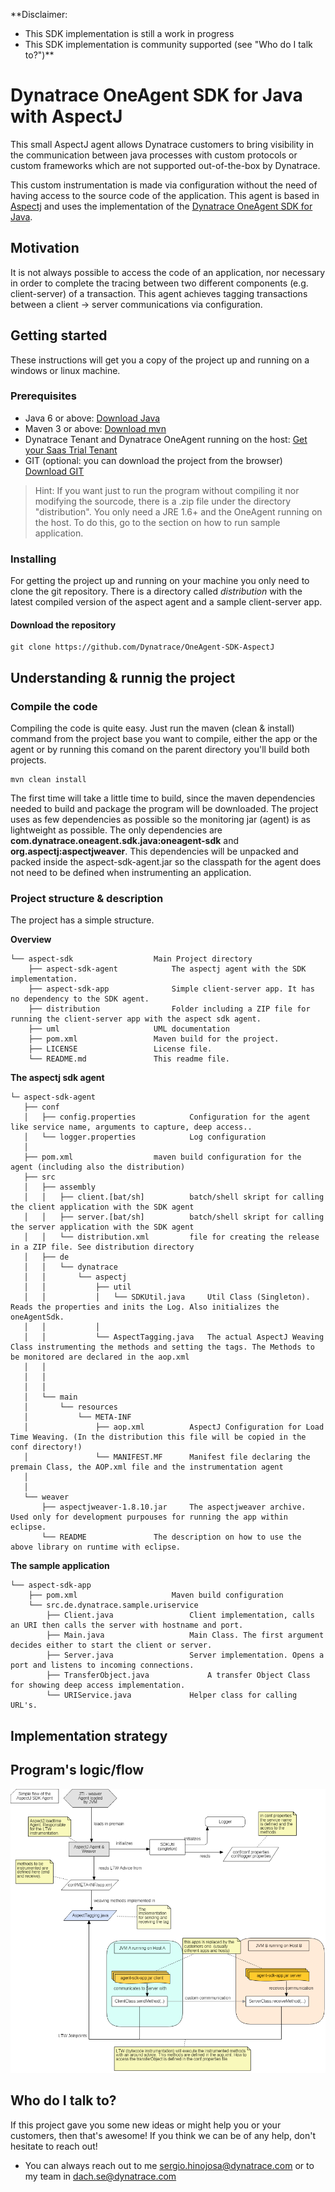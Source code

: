 **Disclaimer: 
* This SDK implementation is still a work in progress
* This SDK implementation is community supported (see "Who do I talk to?")**

# Dynatrace OneAgent SDK for Java with AspectJ #

This small AspectJ agent allows Dynatrace customers to bring visibility in the communication between java processes with custom protocols or custom frameworks which are not supported out-of-the-box by Dynatrace.

This custom instrumentation is made via configuration without the need of having access to the source code of the application. This agent is based in [Aspectj](https://www.eclipse.org/aspectj) and uses the implementation of the [Dynatrace OneAgent SDK for Java](https://github.com/Dynatrace/OneAgent-SDK-for-Java). 

## Motivation ##
It is not always possible to access the code of an application, nor necessary in order to complete the tracing between two different components (e.g. client-server) of a transaction. This agent achieves tagging transactions between a client -> server communications via configuration. 

## Getting started ##
These instructions will get you a copy of the project up and running on a windows or linux machine.

### Prerequisites ###
* Java 6 or above: [Download Java](https://java.com/de/download/)
* Maven 3 or above: [Download mvn](https://maven.apache.org/download.cgi)
* Dynatrace Tenant and Dynatrace OneAgent running on the host: [Get your Saas Trial Tenant](https://www.dynatrace.com/trial/)
* GIT (optional: you can download the project from the browser) [Download GIT](https://git-scm.com/downloads)

> Hint: If you want just to run the program without compiling it nor modifying the sourcode, there is a .zip file under the directory "distribution". You only need a JRE 1.6+ and the OneAgent running on the host. To do this, go to the section on how to run sample application.

### Installing ###

For getting the project up and running on your machine you only need to clone the git repository. There is a directory called *distribution* with the latest compiled version of the aspect agent and a sample client-server app. 

#### Download the repository ###

	git clone https://github.com/Dynatrace/OneAgent-SDK-AspectJ

## Understanding & runnig the project ##

### Compile the code ###
Compiling the code is quite easy. Just run the maven (clean & install) command from the project base you want to compile, either the app or the agent or by running this comand on the parent directory you'll build both projects. 

    mvn clean install

The first time will take a little time to build, since the maven dependencies needed to build and package the program will be downloaded. The project uses as few dependencies as possible so the monitoring jar (agent) is as lightweight as possible. The only dependencies are **com.dynatrace.oneagent.sdk.java:oneagent-sdk** and **org.aspectj:aspectjweaver**. This dependencies will be unpacked and packed inside the aspect-sdk-agent.jar so the classpath for the agent does not need to be defined when instrumenting an application.

### Project structure & description ###

The project has a simple structure. 

**Overview**

	└── aspect-sdk					Main Project directory
	    ├── aspect-sdk-agent			The aspectj agent with the SDK implementation.
	    ├── aspect-sdk-app				Simple client-server app. It has no dependency to the SDK agent.
	    ├── distribution				Folder including a ZIP file for running the client-server app with the aspect sdk agent.
	    ├── uml 					UML documentation
	    ├── pom.xml					Maven build for the project.
	    ├── LICENSE					License file.
	    └── README.md				This readme file.


**The aspectj sdk agent**

	└─ aspect-sdk-agent								 
	   ├── conf										
	   │   ├── config.properties			Configuration for the agent like service name, arguments to capture, deep access..
	   │   └── logger.properties			Log configuration
	   │    			
	   ├── pom.xml					maven build configuration for the agent (including also the distribution)
	   ├── src
	   │   ├── assembly
	   │   │   ├── client.[bat/sh]			batch/shell skript for calling the client application with the SDK agent
	   │   │   ├── server.[bat/sh]			batch/shell skript for calling the server application with the SDK agent
	   │   │   └── distribution.xml			file for creating the release in a ZIP file. See distribution directory
	   │   ├── de
	   │   │   └── dynatrace
	   │   │       └── aspectj
	   │   │           ├── util
	   │   │           │   └── SDKUtil.java 	Util Class (Singleton). Reads the properties and inits the Log. Also initializes the oneAgentSdk.
	   │   │           │   
	   │   │           └── AspectTagging.java	The actual AspectJ Weaving Class instrumenting the methods and setting the tags. The Methods to be monitored are declared in the aop.xml
	   │   │       
	   │   │       
	   │   │       
	   │   └── main
	   │       └── resources
	   │           └── META-INF
	   │               ├── aop.xml			AspectJ Configuration for Load Time Weaving. (In the distribution this file will be copied in the conf directory!) 
	   │               └── MANIFEST.MF		Manifest file declaring the premain Class, the AOP.xml file and the instrumentation agent
	   │   
	   │       
	   └── weaver
	       ├── aspectjweaver-1.8.10.jar		The aspectjweaver archive. Used only for development purpouses for running the app within eclipse. 
	       └── README				The description on how to use the above library on runtime with eclipse.



**The sample application**

	└── aspect-sdk-app
	    ├── pom.xml						Maven build configuration
	    └── src.de.dynatrace.sample.uriservice
	        ├── Client.java					Client implementation, calls an URI then calls the server with hostname and port.
	        ├── Main.java					Main Class. The first argument decides either to start the client or server.
	        ├── Server.java					Server implementation. Opens a port and listens to incoming connections.
	        ├── TransferObject.java				A transfer Object Class for showing deep access implementation.
	        └── URIService.java				Helper class for calling URL's.


## Implementation strategy ##

## Program's logic/flow ##

![aspect-api-overview-flowchart.jpg](uml/img/aspect-sdk-overview-flowchart.png)

## Who do I talk to? ##

If this project gave you some new ideas or might help you or your customers, then that's awesome! If you think we can be of any help, don't hesitate to reach out!

* You can always reach out to me [sergio.hinojosa@dynatrace.com](mailto:sergio.hinojosa@dynatrace.com) or to my team in [dach.se@dynatrace.com](mailto:dach.se@dynatrace.com)
